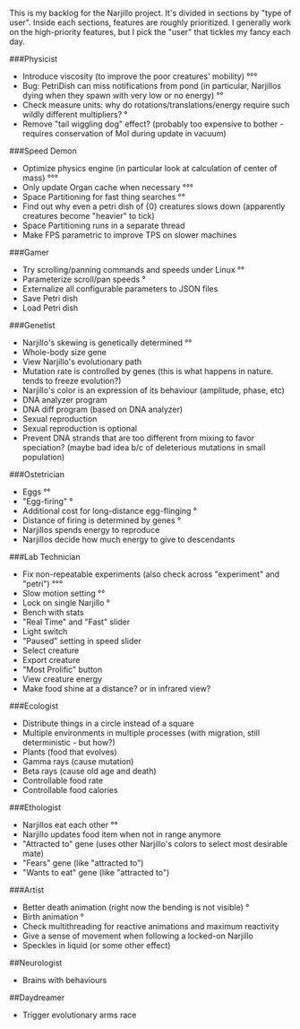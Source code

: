 This is my backlog for the Narjillo project.
It's divided in sections by "type of user". Inside each sections, features are roughly prioritized.
I generally work on the high-priority features, but I pick the "user" that tickles my fancy each day.

###Physicist

* Introduce viscosity (to improve the poor creatures' mobility) °°°
* Bug: PetriDish can miss notifications from pond (in particular, Narjillos dying when they spawn with very low or no energy) °°
* Check measure units: why do rotations/translations/energy require such wildly different multipliers? °
* Remove "tail wiggling dog" effect? (probably too expensive to bother - requires conservation of MoI during update in vacuum)

###Speed Demon

* Optimize physics engine (in particular look at calculation of center of mass) °°°
* Only update Organ cache when necessary °°°
* Space Partitioning for fast thing searches °°
* Find out why even a petri dish of {0} creatures slows down (apparently creatures become "heavier" to tick)
* Space Partitioning runs in a separate thread
* Make FPS parametric to improve TPS on slower machines

###Gamer

* Try scrolling/panning commands and speeds under Linux °°
* Parameterize scroll/pan speeds °
* Externalize all configurable parameters to JSON files
* Save Petri dish
* Load Petri dish

###Genetist

* Narjillo's skewing is genetically determined °°
* Whole-body size gene
* View Narjillo's evolutionary path
* Mutation rate is controlled by genes (this is what happens in nature. tends to freeze evolution?)
* Narjillo's color is an expression of its behaviour (amplitude, phase, etc)
* DNA analyzer program
* DNA diff program (based on DNA analyzer)
* Sexual reproduction
* Sexual reproduction is optional
* Prevent DNA strands that are too different from mixing to favor speciation? (maybe bad idea b/c of deleterious mutations in small population)

###Ostetrician

* Eggs °°
* "Egg-firing" °
* Additional cost for long-distance egg-flinging °
* Distance of firing is determined by genes °
* Narjillos spends energy to reproduce
* Narjillos decide how much energy to give to descendants

###Lab Technician

* Fix non-repeatable experiments (also check across "experiment" and "petri") °°°
* Slow motion setting °°
* Lock on single Narjillo °
* Bench with stats
* "Real Time" and "Fast" slider
* Light switch
* "Paused" setting in speed slider
* Select creature
* Export creature
* "Most Prolific" button
* View creature energy
* Make food shine at a distance? or in infrared view?

###Ecologist

* Distribute things in a circle instead of a square
* Multiple environments in multiple processes (with migration, still deterministic - but how?)
* Plants (food that evolves)
* Gamma rays (cause mutation)
* Beta rays (cause old age and death)
* Controllable food rate
* Controllable food calories

###Ethologist

* Narjillos eat each other °°
* Narjillo updates food item when not in range anymore
* "Attracted to" gene (uses other Narjillo's colors to select most desirable mate)
* "Fears" gene (like "attracted to")
* "Wants to eat" gene (like "attracted to")

###Artist

* Better death animation (right now the bending is not visible) °
* Birth animation °
* Check multithreading for reactive animations and maximum reactivity
* Give a sense of movement when following a locked-on Narjillo
* Speckles in liquid (or some other effect)

##Neurologist

* Brains with behaviours

##Daydreamer

* Trigger evolutionary arms race
